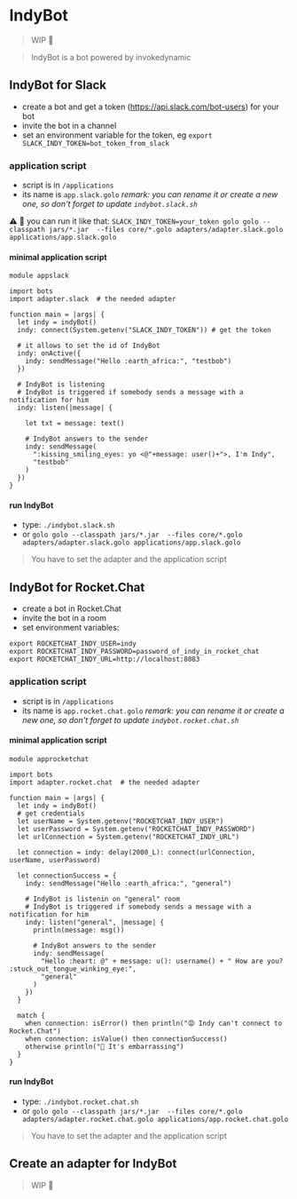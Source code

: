 # IndyBot

> WIP :construction:

> IndyBot is a bot powered by invokedynamic

## IndyBot for Slack

- create a bot and get a token (https://api.slack.com/bot-users) for your bot
- invite the bot in a channel
- set an environment variable for the token, eg `export SLACK_INDY_TOKEN=bot_token_from_slack`

### application script

- script is in `/applications`
- its name is `app.slack.golo` *remark: you can rename it or create a new one, so don't forget to update `indybot.slack.sh`*

:warning: :wave: you can run it like that: `SLACK_INDY_TOKEN=your_token golo golo --classpath jars/*.jar  --files core/*.golo adapters/adapter.slack.golo applications/app.slack.golo 
`

#### minimal application script

```golo
module appslack

import bots
import adapter.slack  # the needed adapter

function main = |args| {
  let indy = indyBot()
  indy: connect(System.getenv("SLACK_INDY_TOKEN")) # get the token

  # it allows to set the id of IndyBot
  indy: onActive({
    indy: sendMessage("Hello :earth_africa:", "testbob")
  })

  # IndyBot is listening
  # IndyBot is triggered if somebody sends a message with a notification for him
  indy: listen(|message| {

    let txt = message: text()

    # IndyBot answers to the sender
    indy: sendMessage(
      ":kissing_smiling_eyes: yo <@"+message: user()+">, I'm Indy",
      "testbob"
    )
  })
}
```

#### run IndyBot

- type: `./indybot.slack.sh`
- or `golo golo --classpath jars/*.jar  --files core/*.golo adapters/adapter.slack.golo applications/app.slack.golo`

> You have to set the adapter and the application script


## IndyBot for Rocket.Chat

- create a bot in Rocket.Chat
- invite the bot in a room
- set environment variables:
```
export ROCKETCHAT_INDY_USER=indy
export ROCKETCHAT_INDY_PASSWORD=password_of_indy_in_rocket_chat
export ROCKETCHAT_INDY_URL=http://localhost:8083
```

### application script

- script is in `/applications`
- its name is `app.rocket.chat.golo` *remark: you can rename it or create a new one, so don't forget to update `indybot.rocket.chat.sh`*

#### minimal application script

```golo
module approcketchat

import bots
import adapter.rocket.chat  # the needed adapter

function main = |args| {
  let indy = indyBot()
  # get credentials
  let userName = System.getenv("ROCKETCHAT_INDY_USER")
  let userPassword = System.getenv("ROCKETCHAT_INDY_PASSWORD")
  let urlConnection = System.getenv("ROCKETCHAT_INDY_URL")

  let connection = indy: delay(2000_L): connect(urlConnection, userName, userPassword)

  let connectionSuccess = {
    indy: sendMessage("Hello :earth_africa:", "general")

    # IndyBot is listenin on "general" room
    # IndyBot is triggered if somebody sends a message with a notification for him
    indy: listen("general", |message| {
      println(message: msg())

      # IndyBot answers to the sender
      indy: sendMessage(
        "Hello :heart: @" + message: u(): username() + " How are you? :stuck_out_tongue_winking_eye:",
        "general"
      )
    })
  }

  match {
    when connection: isError() then println("😡 Indy can't connect to Rocket.Chat")
    when connection: isValue() then connectionSuccess()
    otherwise println("🤔 It's embarrassing")
  }
}
```

#### run IndyBot

- type: `./indybot.rocket.chat.sh`
- or `golo golo --classpath jars/*.jar  --files core/*.golo adapters/adapter.rocket.chat.golo applications/app.rocket.chat.golo`

> You have to set the adapter and the application script

## Create an adapter for IndyBot

> WIP :construction:
